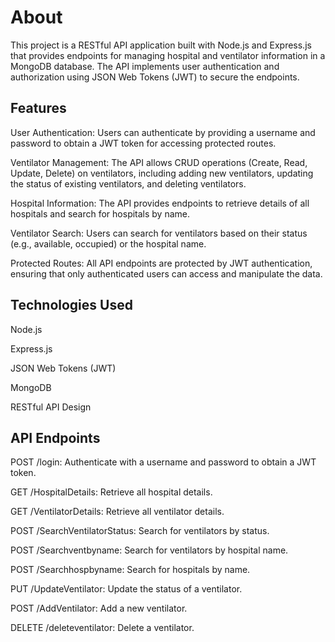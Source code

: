 # About

This project is a RESTful API application built with Node.js and Express.js that provides endpoints for managing hospital and ventilator information in a MongoDB database. The API implements user authentication and authorization using JSON Web Tokens (JWT) to secure the endpoints.

## Features

User Authentication: Users can authenticate by providing a username and password to obtain a JWT token for accessing protected routes.

Ventilator Management: The API allows CRUD operations (Create, Read, Update, Delete) on ventilators, including adding new ventilators, updating the status of existing ventilators, and deleting ventilators.

Hospital Information: The API provides endpoints to retrieve details of all hospitals and search for hospitals by name.

Ventilator Search: Users can search for ventilators based on their status (e.g., available, occupied) or the hospital name.

Protected Routes: All API endpoints are protected by JWT authentication, ensuring that only authenticated users can access and manipulate the data.

## Technologies Used

Node.js

Express.js

JSON Web Tokens (JWT)

MongoDB

RESTful API Design

## API Endpoints

POST /login: Authenticate with a username and password to obtain a JWT token.

GET /HospitalDetails: Retrieve all hospital details.

GET /VentilatorDetails: Retrieve all ventilator details.

POST /SearchVentilatorStatus: Search for ventilators by status.

POST /Searchventbyname: Search for ventilators by hospital name.

POST /Searchhospbyname: Search for hospitals by name.

PUT /UpdateVentilator: Update the status of a ventilator.

POST /AddVentilator: Add a new ventilator.

DELETE /deleteventilator: Delete a ventilator.
